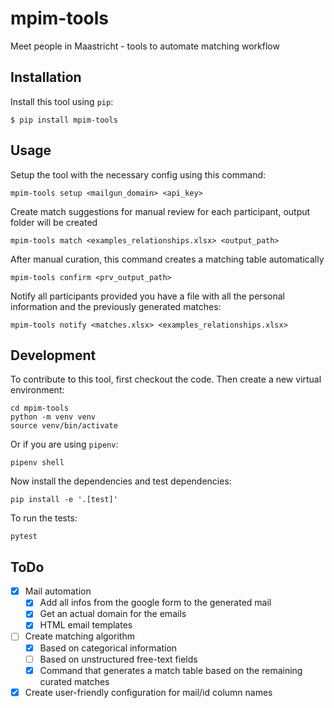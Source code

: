 # mpim-tools
Meet people in Maastricht - tools to automate matching workflow

## Installation

Install this tool using `pip`:

    $ pip install mpim-tools

## Usage

Setup the tool with the necessary config using this command:
    
    mpim-tools setup <mailgun_domain> <api_key>

Create match suggestions for manual review for each participant, output folder will be created

    mpim-tools match <examples_relationships.xlsx> <output_path>

After manual curation, this command creates a matching table automatically

    mpim-tools confirm <prv_output_path>

Notify all participants provided you have a file with all the personal information and the previously generated matches:

    mpim-tools notify <matches.xlsx> <examples_relationships.xlsx> 

## Development

To contribute to this tool, first checkout the code. Then create a new virtual environment:

    cd mpim-tools
    python -m venv venv
    source venv/bin/activate

Or if you are using `pipenv`:

    pipenv shell

Now install the dependencies and test dependencies:

    pip install -e '.[test]'

To run the tests:

    pytest

## ToDo 
* [x] Mail automation
  * [x] Add all infos from the google form to the generated mail 
  * [x] Get an actual domain for the emails
  * [x] HTML email templates
* [ ] Create matching algorithm
  * [x] Based on categorical information
  * [ ] Based on unstructured free-text fields
  * [x] Command that generates a match table based on the remaining curated matches
* [x] Create user-friendly configuration for mail/id column names
